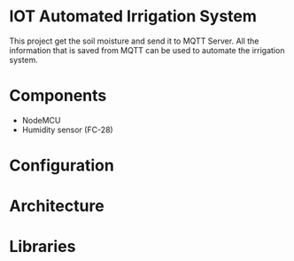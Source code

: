 # IOT Automated Irrigation System
This project get the soil moisture and send it to MQTT Server.
All the information that is saved from MQTT can be used to automate the irrigation system.

# Components
* NodeMCU
* Humidity sensor (FC-28)

# Configuration

# Architecture

# Libraries
